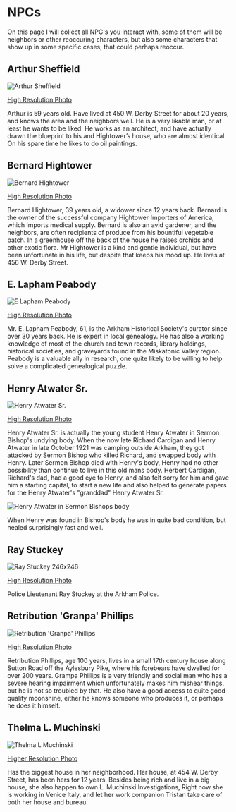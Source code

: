 # NPCs
On this page I will collect all NPC's you interact with, some of them will be neighbors or other reoccuring characters, but also some characters that show up in some specific cases, that could perhaps reoccur. 

## Arthur Sheffield
![Arthur Sheffield](https://user-images.githubusercontent.com/107671583/227661504-0ca97e61-7c5e-4c83-a769-6e5517f6be7d.png)

[High Resolution Photo](https://user-images.githubusercontent.com/107671583/227661515-2f66578b-7fcd-45c9-8050-dd181a1c9790.png)

Arthur is 59 years old. Have lived at 450 W. Derby Street for about 20 years, and knows the area and the neighbors well. He is a very likable man, or at least he wants
to be liked. He works as an architect, and have actually drawn the blueprint to his and Hightower’s house, who are almost identical. On his spare time he likes to do
oil paintings.

## Bernard Hightower
![Bernard Hightower](https://user-images.githubusercontent.com/107671583/227661120-26eda64a-becf-47d5-b2d1-ffdfedc083c1.png)

[High Resolution Photo](https://user-images.githubusercontent.com/107671583/227661222-5bb3716b-1c22-4065-9913-53133032c103.png)

Bernard Hightower, 39 years old, a widower since 12 years back. Bernard is the owner of the successful company Hightower Importers of America, which imports medical
supply. Bernard is also an avid gardener, and the neighbors, are often recipients of produce from his bountiful vegetable patch. In a greenhouse off the back of the
house he raises orchids and other exotic flora. Mr Hightower is a kind and gentle individual, but have been unfortunate in his life, but despite that keeps his mood
up. He lives at 456 W. Derby Street.

## E. Lapham Peabody
![E  Lapham Peabody](https://user-images.githubusercontent.com/107671583/227541297-f34594a8-7249-4cf3-90ca-dc0592a27297.png)

[High Resolution Photo](https://user-images.githubusercontent.com/107671583/227539756-33e6816c-1425-49d2-93c0-e8f117c0731e.png)

Mr. E. Lapham Peabody, 61, is the Arkham Historical Society's curator since over 30 years back. He is expert in local genealogy. He has also a working knowledge
of most of the church and town records, library holdings, historical societies, and graveyards found in the Miskatonic Valley region. Peabody is a valuable ally in
research, one quite likely to be willing to help solve a complicated genealogical puzzle.

## Henry Atwater Sr.
![Henry Atwater Sr.](https://user-images.githubusercontent.com/107671583/227559664-5e15cd04-20f5-4626-a1b3-5ccfe7051811.png)

[High Resolution Photo](https://user-images.githubusercontent.com/107671583/227559692-07105f70-9d1d-494b-ad39-d45ec31d145d.png)

Henry Atwater Sr. is actually the young student Henry Atwater in Sermon Bishop's undying body. When the now late Richard Cardigan and Henry Atwater in late October 1921
was camping outside Arkham, they got attacked by Sermon Bishop who killed Richard, and swapped body with Henry. Later Sermon Bishop died with Henry's body, Henry had no
other possibility than continue to live in this old mans body. Herbert Cardigan, Richard's dad, had a good eye to Henry, and also felt sorry for him and gave him a
starting capital, to start a new life and also helped to generate papers for the Henry Atwater's "granddad" Henry Atwater Sr. 

![Henry Atwater in Sermon Bishops body](https://user-images.githubusercontent.com/107671583/227565443-1115f66a-b85b-4240-895d-f60ca51a65bf.png)

When Henry was found in Bishop's body he was in quite bad condition, but healed surprisingly fast and well.

## Ray Stuckey
![Ray Stuckey 246x246](https://user-images.githubusercontent.com/107671583/227589404-1fa7f9bf-1906-4d56-b49e-e16061ea31fe.png)

[High Resolution Photo](https://user-images.githubusercontent.com/107671583/227589417-11a27dcf-2135-4c3a-a9e6-905043491ed9.png)

Police Lieutenant Ray Stuckey at the Arkham Police.

## Retribution 'Granpa' Phillips
![Retribution 'Granpa' Phillips](https://user-images.githubusercontent.com/107671583/227552836-ecbedb20-d41c-4b7d-a820-988572dc5ef6.png)

[High Resolution Photo](https://user-images.githubusercontent.com/107671583/227552870-10efc2bf-8363-4293-97ec-fefc4be913da.png)

Retribution Phillips, age 100 years, lives in a small 17th century house along Sutton Road off the Aylesbury Pike, where his forebears have dwelled for over 200 years.
Grampa Phillips is a very friendly and social man who has a severe hearing impairment which unfortunately makes him mishear things, but he is not so troubled by that.
He also have a good access to quite good quality moonshine, either he knows someone who produces it, or perhaps he does it himself.

## Thelma L. Muchinski
![Thelma L Muchinski](https://user-images.githubusercontent.com/107671583/227660469-010dce06-d8e9-4454-abc0-883f32b267a2.png)

[Higher Resolution Photo](https://user-images.githubusercontent.com/107671583/227660485-6c6a39e1-1b52-4118-8274-d1e62a43245d.png)

Has the biggest house in her neighborhood. Her house, at 454 W. Derby Street, has been hers for 12 years. Besides being rich and live in a big house, she also happen to own L. Muchinski Investigations, Right now she is working in Venice Italy, and let her work companion Tristan take care of both her house and bureau.
